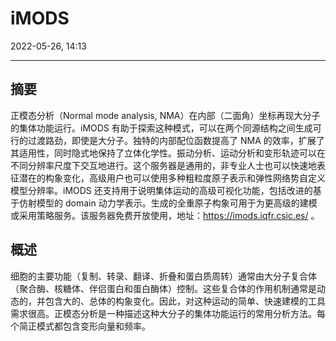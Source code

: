 # iMODS

2022-05-26, 14:13
***

## 摘要

正模态分析（Normal mode analysis, NMA）在内部（二面角）坐标再现大分子的集体功能运行。iMODS 有助于探索这种模式，可以在两个同源结构之间生成可行的过渡路劲，即使是大分子。独特的内部配位函数提高了 NMA 的效率，扩展了其适用性，同时隐式地保持了立体化学性。振动分析、运动分析和变形轨迹可以在不同分辨率尺度下交互地进行。这个服务器是通用的，非专业人士也可以快速地表征潜在的构象变化，高级用户也可以使用多种粗粒度原子表示和弹性网络势自定义模型分辨率。iMODS 还支持用于说明集体运动的高级可视化功能，包括改进的基于仿射模型的 domain 动力学表示。生成的全重原子构象可用于为更高级的建模或采用策略服务。该服务器免费开放使用，地址：https://imods.iqfr.csic.es/ 。

## 概述

细胞的主要功能（复制、转录、翻译、折叠和蛋白质周转）通常由大分子复合体（聚合酶、核糖体、伴侣蛋白和蛋白酶体）控制。这些复合体的作用机制通常是动态的，并包含大的、总体的构象变化。因此，对这种运动的简单、快速建模的工具需求很高。正模态分析是一种描述这种大分子的集体功能运行的常用分析方法。每个简正模式都包含变形向量和频率。

